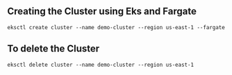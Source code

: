 ## Creating the Cluster using Eks and Fargate

```
eksctl create cluster --name demo-cluster --region us-east-1 --fargate
```

## To delete the Cluster

```
eksctl delete cluster --name demo-cluster --region us-east-1
```
